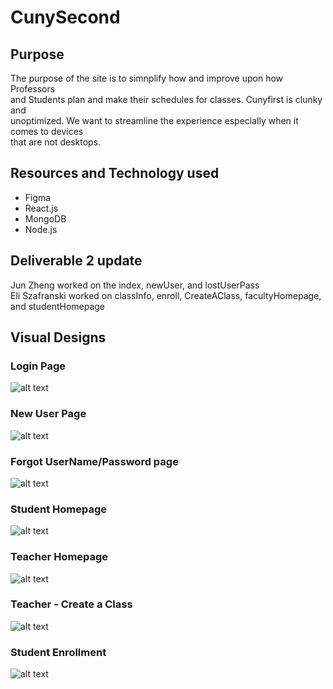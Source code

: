 # CunySecond

## Purpose
The purpose of the site is to simnplify how and improve upon how Professors <br />
and Students plan and make their schedules for classes. Cunyfirst is clunky and<br />
unoptimized. We want to streamline the experience especially when it comes to devices<br />
that are not desktops.


## Resources and Technology used
- Figma
- React.js
- MongoDB
- Node.js

## Deliverable 2 update
Jun Zheng worked on the index, newUser, and lostUserPass<br />
Eli Szafranski worked on classInfo, enroll, CreateAClass, facultyHomepage, and studentHomepage

## Visual Designs

### Login Page
![alt text](VisualDesigns/Login.png)

### New User Page
![alt text](VisualDesigns/NewUser.png)

### Forgot UserName/Password page
![alt text](VisualDesigns/UserForgot.png)

### Student Homepage
![alt text](VisualDesigns/StudentHomepage.png)

### Teacher Homepage
![alt text](VisualDesigns/InstrucorHomepage.png)

### Teacher - Create a Class
![alt text](VisualDesigns/CreateClass.png)

### Student Enrollment 
![alt text](VisualDesigns/StudentEnrollment.png)



